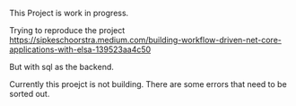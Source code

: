 ﻿This Project is work in progress.

Trying to reproduce the project https://sipkeschoorstra.medium.com/building-workflow-driven-net-core-applications-with-elsa-139523aa4c50

But with sql as the backend.

Currently this proejct is not building. There are some errors that need to be sorted out.

